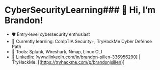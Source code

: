 # CyberSecurityLearning### 👋 Hi, I’m Brandon!
- 🛡️ Entry-level cybersecurity enthusiast
- 🎯 Currently learning: CompTIA Security+, TryHackMe Cyber Defense Path
- 🧰 Tools: Splunk, Wireshark, Nmap, Linux CLI
- 🔗 LinkedIn: [www.linkedin.com/in/brandon-sillen-336956290] | TryHackMe: [(https://tryhackme.com/p/brandonjsillen)]
